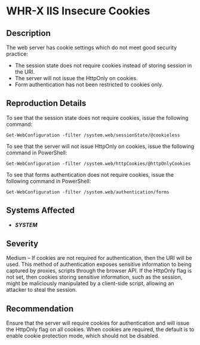 WHR-X IIS Insecure Cookies
==========================

Description
-----------
The web server has cookie settings which do not meet good security practice:

* The session state does not require cookies instead of storing session in the URI.
* The server will not issue the HttpOnly on cookies.
* Form authentication has not been restricted to cookies only.

Reproduction Details
--------------------
To see that the session state does not require cookies, issue the following command:
```
Get-WebConfiguration -filter /system.web/sessionState/@cookieless
```
To see that the server will not issue HttpOnly on cookies, issue the following command in PowerShell:
```
Get-WebConfiguration -filter /system.web/httpCookies/@httpOnlyCookies
```
To see that forms authentication does not require cookies, issue the following command in PowerShell:
```
Get-WebConfiguration -filter /system.web/authentication/forms
```

Systems Affected
----------------
  * ***SYSTEM***

Severity
--------
Medium – If cookies are not required for authentication, then the URI will be used. This method of authentication exposes sensitive information to being captured by proxies, scripts through the browser API. If the HttpOnly flag is not set, then cookies storing sensitive information, such as the session, might be maliciously manipulated by a client-side script, allowing an attacker to steal the session.

Recommendation
--------------
Ensure that the server will require cookies for authentication and will issue the HttpOnly flag on all cookies. When cookies are required, the default is to enable cookie protection mode, which should not be disabled.
